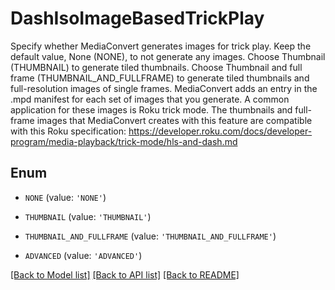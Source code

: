 # DashIsoImageBasedTrickPlay

Specify whether MediaConvert generates images for trick play. Keep the default value, None (NONE), to not generate any images. Choose Thumbnail (THUMBNAIL) to generate tiled thumbnails. Choose Thumbnail and full frame (THUMBNAIL_AND_FULLFRAME) to generate tiled thumbnails and full-resolution images of single frames. MediaConvert adds an entry in the .mpd manifest for each set of images that you generate. A common application for these images is Roku trick mode. The thumbnails and full-frame images that MediaConvert creates with this feature are compatible with this Roku specification: https://developer.roku.com/docs/developer-program/media-playback/trick-mode/hls-and-dash.md

## Enum

* `NONE` (value: `'NONE'`)

* `THUMBNAIL` (value: `'THUMBNAIL'`)

* `THUMBNAIL_AND_FULLFRAME` (value: `'THUMBNAIL_AND_FULLFRAME'`)

* `ADVANCED` (value: `'ADVANCED'`)

[[Back to Model list]](../README.md#documentation-for-models) [[Back to API list]](../README.md#documentation-for-api-endpoints) [[Back to README]](../README.md)


